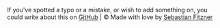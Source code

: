 If you've spotted a typo or a mistake, or wish to add something on, you could write about this on [GitHub](https://github.com/Sebastian-Fitzner/examples.veams.org) | © Made with love by [Sebastian Fitzner](https://github.com/Sebastian-Fitzner)